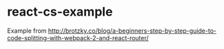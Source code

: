 # react-cs-example

Example from http://brotzky.co/blog/a-beginners-step-by-step-guide-to-code-splitting-with-webpack-2-and-react-router/
